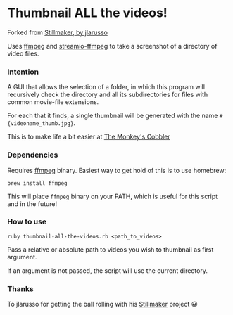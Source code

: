 # Thumbnail ALL the videos!

Forked from [Stillmaker, by jlarusso](https://github.com/jlarusso/Stillmaker)

Uses [ffmpeg](http://www.ffmpeg.org/) and [streamio-ffmpeg](https://github.com/streamio/streamio-ffmpeg) to take a screenshot of a directory of video files.

### Intention
A GUI that allows the selection of a folder, in which this program will recursively check the directory and all its subdirectories for files with common movie-file extensions.

For each that it finds, a single thumbnail will be generated with the name `#{videoname_thumb.jpg}`.

This is to make life a bit easier at [The Monkey's Cobbler](http://www.themonkeyscobbler.com.au)

### Dependencies
Requires [ffmpeg](http://www.ffmpeg.org/) binary. Easiest way to get hold of this is to use homebrew:

    brew install ffmpeg

This will place `ffmpeg` binary on your PATH, which is useful for this script and in the future!

### How to use

    ruby thumbnail-all-the-videos.rb <path_to_videos>

Pass a relative or absolute path to videos you wish to thumbnail as first argument.

If an argument is not passed, the script will use the current directory.

### Thanks
To jlarusso for getting the ball rolling with his [Stillmaker](https://github.com/jlarusso/Stillmaker) project 😀

